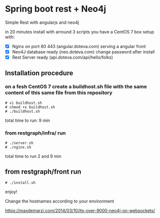# Spring boot rest + Neo4j
Simple Rest with angularjs and neo4j
                        
in 20 minutes install with arround 3 scripts you have a CentOS 7 box setup with:

   - [x] Nginx on port 80 443  (angular.doteva.com) serving a angular front
   - [x] Neo4J database ready  (neo.doteva.com) change password after install 
   - [x] Rest Server ready     (api.doteva.com/api/hello/folks)
   
 ## Installation procedure  

### on a fesh CentOS 7 create a buildhost.sh file with the same content of this same file from this repository
```
# vi buildhost.sh
# chmod +x buildhost.sh
# ./buildhost.sh
```
total time to run: 9 min

### from restgraph/infra/ run
```
# ./server.sh
# ./nginx.sh
```
total time to run 2 and 9 min

## from restgraph/front run
```
# ./install.sh
```
enjoy!

Change the hostnames according to your environment

https://maxdemarzi.com/2014/03/10/its-over-9000-neo4j-on-websockets/

